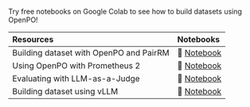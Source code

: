 Try free notebooks on Google Colab to see how to build datasets using OpenPO!


| Resources | Notebooks |
|:----------|:----------|
| Building dataset with OpenPO and PairRM  | 📔 [Notebook](https://colab.research.google.com/drive/1G1T-vOTXjIXuRX3h9OlqgnE04-6IpwIf?usp=sharing) |
| Using OpenPO with Prometheus 2 | 📔 [Notebook](https://colab.research.google.com/drive/1dro0jX1MOfSg0srfjA_DZyeWIWKOuJn2?usp=sharing) |
| Evaluating with LLM-as-a-Judge| 📔 [Notebook](https://colab.research.google.com/drive/1_QrmejW2Ym8yzP5RLJbLpVNA_FsEt2ZG?usp=sharing) |
| Building dataset using vLLM| 📔 [Notebook](https://colab.research.google.com/drive/1GKHpOv4jRaWhwSDKCEZpl_kIfIyHGs73?usp=sharing) |